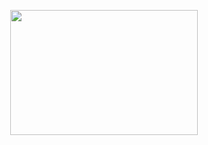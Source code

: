 
<div style="text-align: center;">

<img src="https://assets.pcinvasion.com/wp-content/uploads/2022/06/Cyberpunk-Edgerunner-screenshot.jpg" 
     width="300" 
     height="200" />
  
  </div>
  
